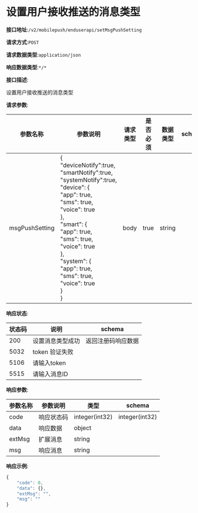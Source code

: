 # 设置用户接收推送的消息类型


**接口地址**:`/v2/mobilepush/enduserapi/setMsgPushSetting`


**请求方式**:`POST`


**请求数据类型**:`application/json`


**响应数据类型**:`*/*`


**接口描述**:<p>设置用户接收推送的消息类型</p>


**请求参数**:


| 参数名称       | 参数说明                                                     | 请求类型 | 是否必须 | 数据类型 | schema |
| -------------- | ------------------------------------------------------------ | -------- | -------- | -------- | ------ |
| msgPushSetting | {<br/>"deviceNotify":true,<br/>"smartNotify":true,<br/>"systemNotify":true,<br/>"device": {<br/>"app": true,<br/> "sms": true,<br/> "voice": true<br/> },<br/> "smart": {<br/> "app": true,<br/> "sms": true,<br/>"voice": true<br/> },<br/> "system": {<br/> "app": true,<br/> "sms": true,<br/> "voice": true<br/> }<br/>} | body     | true     | string   |        |


**响应状态**:


| 状态码 | 说明             | schema             |
| ------ | ---------------- | ------------------ |
| 200    | 设置消息类型成功 | 返回注册码响应数据 |
| 5032   | token 验证失败   |                    |
| 5106   | 请输入token      |                    |
| 5515   | 请输入消息ID     |                    |


**响应参数**:


| 参数名称 | 参数说明   | 类型           | schema         |
| -------- | ---------- | -------------- | -------------- |
| code     | 响应状态码 | integer(int32) | integer(int32) |
| data     | 响应数据   | object         |                |
| extMsg   | 扩展消息   | string         |                |
| msg      | 响应消息   | string         |                |


**响应示例**:
```javascript
{
	"code": 0,
	"data": {},
	"extMsg": "",
	"msg": ""
}
```
